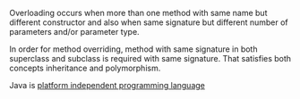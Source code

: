 

Overloading occurs when more than one method with same name but different constructor and also when same signature but different number of parameters and/or parameter type.

In order for method overriding, method with same signature in both superclass and subclass is required with same signature. That satisfies both concepts inheritance and polymorphism.

Java is [platform independent programming language](https://www.geeksforgeeks.org/java-platform-independent/)

